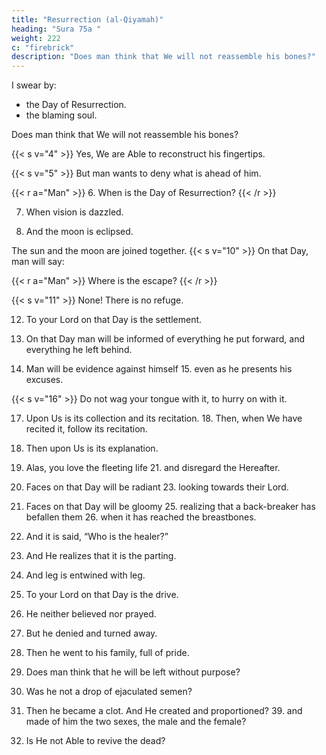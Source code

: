 ```yaml
---
title: "Resurrection (al-Qiyamah)"
heading: "Sura 75a "
weight: 222
c: "firebrick"
description: "Does man think that We will not reassemble his bones?"
---
```



I swear by:
- the Day of Resurrection.
- the blaming soul.

Does man think that We will not reassemble his bones?

{{< s v="4" >}}  Yes, We are Able to reconstruct his fingertips.

{{< s v="5" >}}  But man wants to deny what is ahead of him.

{{< r a="Man" >}}
6. When is the Day of Resurrection?
{{< /r >}}


7. When vision is dazzled.

8. And the moon is eclipsed.

The sun and the moon are joined together. {{< s v="10" >}}  On that Day, man will say:

{{< r a="Man" >}}
Where is the escape?
{{< /r >}}

{{< s v="11" >}}  None! There is no refuge.

12. To your Lord on that Day is the settlement.


13. On that Day man will be informed of everything he put forward, and everything he left behind.

14. Man will be evidence against himself 15. even as he presents his excuses.

{{< s v="16" >}} Do not wag your tongue with it, to hurry on with it.

17. Upon Us is its collection and its recitation. 18. Then, when We have recited it, follow its recitation.

19. Then upon Us is its explanation.

20. Alas, you love the fleeting life 21. and disregard the Hereafter.

22. Faces on that Day will be radiant 23. looking towards their Lord.

24. Faces on that Day will be gloomy 25. realizing that a back-breaker has befallen them 26. when it has reached the breastbones.

27. And it is said, “Who is the healer?”

28. And He realizes that it is the parting.

29. And leg is entwined with leg.

30. To your Lord on that Day is the drive.

31. He neither believed nor prayed.

32. But he denied and turned away.

33. Then he went to his family, full of pride.

36. Does man think that he will be left without purpose?

37. Was he not a drop of ejaculated semen?

38. Then he became a clot. And He created and proportioned? 39. and made of him the two sexes, the male and the female?

40. Is He not Able to revive the dead?

